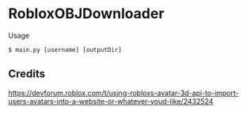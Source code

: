 # RobloxOBJDownloader

Usage
```
$ main.py [username] [outputDir]
```

## Credits
https://devforum.roblox.com/t/using-robloxs-avatar-3d-api-to-import-users-avatars-into-a-website-or-whatever-youd-like/2432524

